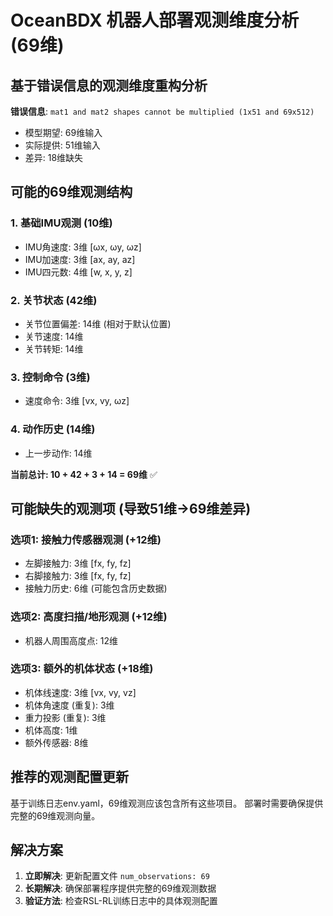 # OceanBDX 机器人部署观测维度分析 (69维)

## 基于错误信息的观测维度重构分析

**错误信息**: `mat1 and mat2 shapes cannot be multiplied (1x51 and 69x512)`
- 模型期望: 69维输入
- 实际提供: 51维输入  
- 差异: 18维缺失

## 可能的69维观测结构

### 1. 基础IMU观测 (10维)
- IMU角速度: 3维 [ωx, ωy, ωz]
- IMU加速度: 3维 [ax, ay, az] 
- IMU四元数: 4维 [w, x, y, z]

### 2. 关节状态 (42维)
- 关节位置偏差: 14维 (相对于默认位置)
- 关节速度: 14维
- 关节转矩: 14维

### 3. 控制命令 (3维)
- 速度命令: 3维 [vx, vy, ωz]

### 4. 动作历史 (14维)
- 上一步动作: 14维

**当前总计: 10 + 42 + 3 + 14 = 69维** ✅

## 可能缺失的观测项 (导致51维→69维差异)

### 选项1: 接触力传感器观测 (+12维)
- 左脚接触力: 3维 [fx, fy, fz]
- 右脚接触力: 3维 [fx, fy, fz]  
- 接触力历史: 6维 (可能包含历史数据)

### 选项2: 高度扫描/地形观测 (+12维)
- 机器人周围高度点: 12维

### 选项3: 额外的机体状态 (+18维)
- 机体线速度: 3维 [vx, vy, vz]
- 机体角速度 (重复): 3维  
- 重力投影 (重复): 3维
- 机体高度: 1维
- 额外传感器: 8维

## 推荐的观测配置更新

基于训练日志env.yaml，69维观测应该包含所有这些项目。
部署时需要确保提供完整的69维观测向量。

## 解决方案

1. **立即解决**: 更新配置文件 `num_observations: 69`
2. **长期解决**: 确保部署程序提供完整的69维观测数据
3. **验证方法**: 检查RSL-RL训练日志中的具体观测配置